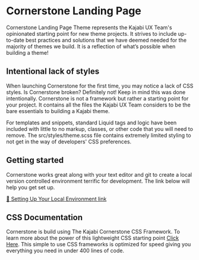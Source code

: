 # Cornerstone Landing Page

Cornerstone Landing Page Theme represents the Kajabi UX Team's opinionated starting point for new theme projects. It strives to include up-to-date best practices and solutions that we have deemed needed for the majority of themes we build. It is a reflection of what’s possible when building a theme!

## Intentional lack of styles

When launching Cornerstone for the first time, you may notice a lack of CSS styles. Is Cornerstone broken? Definitely not! Keep in mind this was done intentionally. Cornerstone is not a framework but rather a starting point for your project. It contains all the files the Kajabi UX Team considers to be the bare essentials to building a Kajabi theme.

For templates and snippets, standard Liquid tags and logic have been included with little to no markup, classes, or other code that you will need to remove. The src/styles/theme.scss file contains extremely limited styling to not get in the way of developers' CSS preferences.

## Getting started

Cornerstone works great along with your text editor and git to create a local version controlled environment terrific for development. The link below will help you get set up.

[🚀 Setting Up Your Local Environment link](https://theme-developers.kajabi.com/docs/4sm4oc5obnzg4orgyanoe4)

## CSS Documentation

Cornerstone is build using The Kajabi Cornerstone CSS Framework. To learn more about the power of this lightweight CSS starting point [Click Here](https://www.kajabicornerstone.com/). This simple to use CSS frameworks is optimized for speed giving you everything you need in under 400 lines of code.
